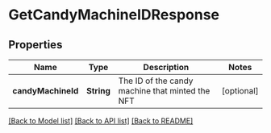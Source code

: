 # GetCandyMachineIDResponse

## Properties
Name | Type | Description | Notes
------------ | ------------- | ------------- | -------------
**candyMachineId** | **String** | The ID of the candy machine that minted the NFT | [optional] 

[[Back to Model list]](../README.md#documentation-for-models) [[Back to API list]](../README.md#documentation-for-api-endpoints) [[Back to README]](../README.md)


